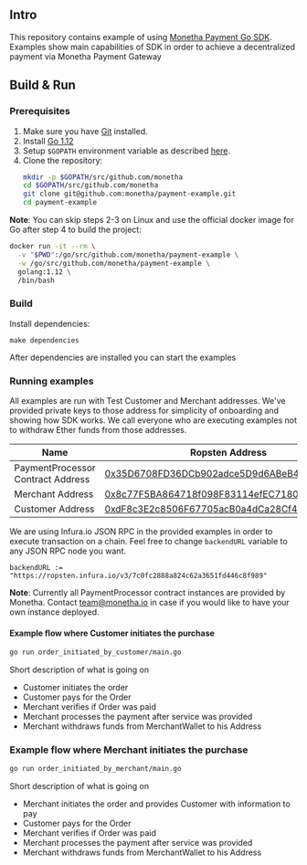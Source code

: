 ## Intro

This repository contains example of using [Monetha Payment Go SDK](https://github.com/monetha/payment-go-sdk). Examples show main capabilities of SDK in order to achieve a decentralized payment via Monetha Payment Gateway

## Build & Run

### Prerequisites

1. Make sure you have [Git](https://git-scm.com/book/en/v2/Getting-Started-Installing-Git) installed.
1. Install [Go 1.12](https://golang.org/dl/)
1. Setup `$GOPATH` environment variable as described [here](https://github.com/golang/go/wiki/SettingGOPATH).
1. Clone the repository:
    ```bash
    mkdir -p $GOPATH/src/github.com/monetha
    cd $GOPATH/src/github.com/monetha
    git clone git@github.com:monetha/payment-example.git
    cd payment-example
    ```

**Note**: You can skip steps 2-3 on Linux and use the official docker image for Go after step 4 to build the project:

```bash
docker run -it --rm \
  -v "$PWD":/go/src/github.com/monetha/payment-example \
  -w /go/src/github.com/monetha/payment-example \
  golang:1.12 \
  /bin/bash
```

### Build

Install dependencies:

    make dependencies

After dependencies are installed you can start the examples

### Running examples

All examples are run with Test Customer and Merchant addresses. We've provided private keys to those address for simplicity of onboarding and showing how SDK works. We call everyone who are executing examples not to withdraw Ether funds from those addresses.

| Name | Ropsten Address |
| ---- | --------------- |
| PaymentProcessor Contract Address | [0x35D6708FD36DCb902adce5D9d6ABeB4838318554](https://ropsten.etherscan.io/address/0x35D6708FD36DCb902adce5D9d6ABeB4838318554) |
| Merchant Address | [0x8c77F5BA864718f098F83114efEC7180649afB85](https://ropsten.etherscan.io/address/0x8c77F5BA864718f098F83114efEC7180649afB85) |
| Customer Address | [0xdF8c3E2c8506F67705acB0a4dCa28Cf44934B511](https://ropsten.etherscan.io/address/0xdF8c3E2c8506F67705acB0a4dCa28Cf44934B511) |

We are using Infura.io JSON RPC in the provided examples in order to execute transaction on a chain. Feel free to change `backendURL` variable to any JSON RPC node you want.

```golang
backendURL := "https://ropsten.infura.io/v3/7c0fc2888a824c62a3651fd446c8f989"
```

**Note**: Currently all PaymentProcessor contract instances are provided by Monetha. Contact [team@monetha.io](mailto:team@monetha.io) in case if you would like to have your own instance deployed. 

#### Example flow where Customer initiates the purchase

```bash
go run order_initiated_by_customer/main.go
```

Short description of what is going on

- Customer initiates the order
- Customer pays for the Order
- Merchant verifies if Order was paid
- Merchant processes the payment after service was provided
- Merchant withdraws funds from MerchantWallet to his Address

### Example flow where Merchant initiates the purchase

```bash
go run order_initiated_by_merchant/main.go
```

Short description of what is going on

- Merchant initiates the order and provides Customer with information to pay
- Customer pays for the Order
- Merchant verifies if Order was paid
- Merchant processes the payment after service was provided
- Merchant withdraws funds from MerchantWallet to his Address